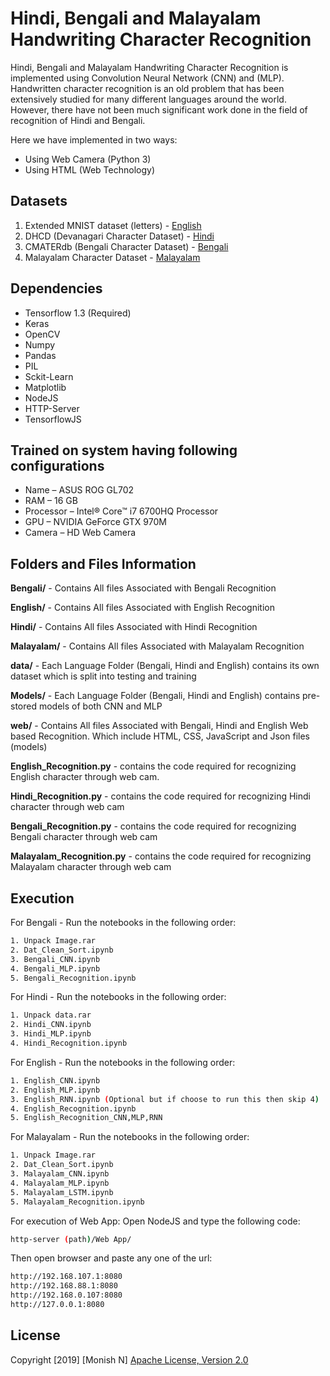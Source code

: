 # Hindi, Bengali and Malayalam Handwriting Character Recognition
Hindi, Bengali and Malayalam Handwriting Character Recognition is implemented using Convolution Neural Network (CNN) and (MLP). Handwritten character recognition is an old problem that has been extensively studied for many different languages around the world. However, there have not been much significant work done in the field of recognition of Hindi and Bengali.

Here we have implemented in two ways:
- Using Web Camera (Python 3)
- Using HTML (Web Technology)

## Datasets
1. Extended MNIST dataset (letters) - [English]()
2. DHCD (Devanagari Character Dataset) - [Hindi]()
3. CMATERdb (Bengali Character Dataset) - [Bengali](https://code.google.com/archive/p/cmaterdb/)
4. Malayalam Character Dataset - [Malayalam]()

## Dependencies
- Tensorflow 1.3 (Required)
- Keras
- OpenCV
- Numpy
- Pandas
- PIL
- Sckit-Learn
- Matplotlib
- NodeJS
- HTTP-Server
- TensorflowJS

## Trained on system having following configurations
- Name – ASUS ROG GL702
- RAM – 16 GB
- Processor – Intel® Core™ i7 6700HQ Processor
- GPU – NVIDIA GeForce GTX 970M
- Camera – HD Web Camera

## Folders and Files Information
__Bengali/__ - Contains All files Associated with Bengali Recognition

__English/__ - Contains All files Associated with English Recognition

__Hindi/__ - Contains All files Associated with Hindi Recognition

__Malayalam/__ - Contains All files Associated with Malayalam Recognition

__data/__ - Each Language Folder (Bengali, Hindi and English) contains its own dataset which is split into testing and training

__Models/__ - Each Language Folder (Bengali, Hindi and English) contains pre-stored models of both CNN and MLP

__web/__ - Contains All files Associated with Bengali, Hindi and English Web based Recognition. Which include HTML, CSS, JavaScript and Json files (models)

__English_Recognition.py__ - contains the code required for recognizing English character through web cam.

__Hindi_Recognition.py__ - contains the code required for recognizing Hindi character through web cam

__Bengali_Recognition.py__ - contains the code required for recognizing Bengali character through web cam

__Malayalam_Recognition.py__ - contains the code required for recognizing Malayalam character through web cam

## Execution
For Bengali - Run the notebooks in the following order:
```bash
1. Unpack Image.rar
2. Dat_Clean_Sort.ipynb
3. Bengali_CNN.ipynb
4. Bengali_MLP.ipynb
5. Bengali_Recognition.ipynb
```

For Hindi - Run the notebooks in the following order:
```bash
1. Unpack data.rar
2. Hindi_CNN.ipynb
3. Hindi_MLP.ipynb
4. Hindi_Recognition.ipynb
```

For English - Run the notebooks in the following order:
```bash
1. English_CNN.ipynb
2. English_MLP.ipynb
3. English_RNN.ipynb (Optional but if choose to run this then skip 4)
4. English_Recognition.ipynb
5. English_Recognition_CNN,MLP,RNN
```

For Malayalam - Run the notebooks in the following order:
```bash
1. Unpack Image.rar
2. Dat_Clean_Sort.ipynb
3. Malayalam_CNN.ipynb
4. Malayalam_MLP.ipynb
5. Malayalam_LSTM.ipynb
5. Malayalam_Recognition.ipynb
```

For execution of Web App: 
Open NodeJS and type the following code:
```bash
http-server (path)/Web App/
```

Then open browser and paste any one of the url:
```bash
http://192.168.107.1:8080
http://192.168.88.1:8080
http://192.168.0.107:8080
http://127.0.0.1:8080
```

## License
Copyright [2019] [Monish N] [Apache License, Version 2.0](http://www.apache.org/licenses/LICENSE-2.0)
